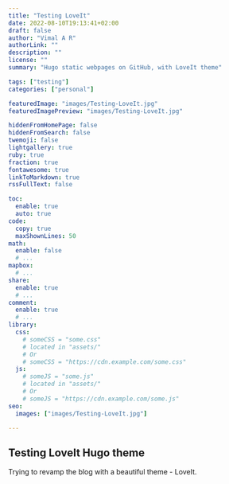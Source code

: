 ```yaml
---
title: "Testing LoveIt"
date: 2022-08-10T19:13:41+02:00
draft: false
author: "Vimal A R"
authorLink: ""
description: ""
license: ""
summary: "Hugo static webpages on GitHub, with LoveIt theme"

tags: ["testing"]
categories: ["personal"]

featuredImage: "images/Testing-LoveIt.jpg"
featuredImagePreview: "images/Testing-LoveIt.jpg"

hiddenFromHomePage: false
hiddenFromSearch: false
twemoji: false
lightgallery: true
ruby: true
fraction: true
fontawesome: true
linkToMarkdown: true
rssFullText: false

toc:
  enable: true
  auto: true
code:
  copy: true
  maxShownLines: 50
math:
  enable: false
  # ...
mapbox:
  # ...
share:
  enable: true
  # ...
comment:
  enable: true
  # ...
library:
  css:
    # someCSS = "some.css"
    # located in "assets/"
    # Or
    # someCSS = "https://cdn.example.com/some.css"
  js:
    # someJS = "some.js"
    # located in "assets/"
    # Or
    # someJS = "https://cdn.example.com/some.js"
seo:
  images: ["images/Testing-LoveIt.jpg"]

---
```


## Testing LoveIt Hugo theme
<!--more-->
Trying to revamp the blog with a beautiful theme - LoveIt.
